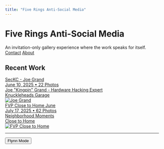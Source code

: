 ```yaml
---
title: "Five Rings Anti-Social Media"
---
```


# Five Rings Anti-Social Media

<div class="site-tagline">
An invitation-only gallery experience where the work speaks for itself.
</div>

<div class="site-navigation-prominent">
  <a href="/contact/" class="nav-link-prominent">Contact</a>
  <a href="/about/" class="nav-link-prominent">About</a>
</div>

## Recent Work

<div class="gallery-grid">
  <a href="/events/seckc-joe-grand/" class="gallery-item">
    <div class="gallery-info">
      <div class="gallery-title">SecKC - Joe Grand</div>
      <div class="gallery-meta">June 10, 2025 • 22 Photos</div>
      <div class="gallery-speaker">Joe "Kingpin" Grand - Hardware Hacking Expert</div>
      <div class="gallery-venue">Knuckleheads Garage</div>
    </div>
    <div class="gallery-thumbnail">
      <img src="/images/joe-grand-thumbnail.jpg" alt="Joe Grand" class="gallery-thumb-img">
    </div>
  </a>
  
  <a href="/galleries/fvp-close-to-home-june/" class="gallery-item">
    <div class="gallery-info">
      <div class="gallery-title">FVP Close to Home June</div>
      <div class="gallery-meta">July 17, 2025 • 62 Photos</div>
      <div class="gallery-speaker">Neighborhood Moments</div>
      <div class="gallery-venue">Close to Home</div>
    </div>
    <div class="gallery-thumbnail">
      <img src="/images/fvp-close-to-home-june/2025-07-17-fvp-close-to-home-june-060.jpg" alt="FVP Close to Home" class="gallery-thumb-img">
    </div>
  </a>
  
</div>

---

<div class="theme-controls">
  <button id="theme-toggle" class="theme-toggle-btn">
    <span class="theme-label">Flynn Mode</span>
  </button>
</div>

<script>
document.addEventListener('DOMContentLoaded', function() {
  const themeToggle = document.getElementById('theme-toggle');
  const themeLabel = document.querySelector('.theme-label');
  
  // Load saved theme preference
  const savedTheme = localStorage.getItem('theme');
  if (savedTheme === 'flynn') {
    document.documentElement.setAttribute('data-theme', 'flynn');
    themeLabel.textContent = 'Light Mode';
  } else {
    document.documentElement.removeAttribute('data-theme');
    themeLabel.textContent = 'Flynn Mode';
  }
  
  themeToggle.addEventListener('click', function() {
    const currentTheme = document.documentElement.getAttribute('data-theme');
    
    if (currentTheme === 'flynn') {
      document.documentElement.removeAttribute('data-theme');
      themeLabel.textContent = 'Flynn Mode';
      localStorage.setItem('theme', 'light');
    } else {
      document.documentElement.setAttribute('data-theme', 'flynn');
      themeLabel.textContent = 'Light Mode';
      localStorage.setItem('theme', 'flynn');
    }
  });
});
</script>
